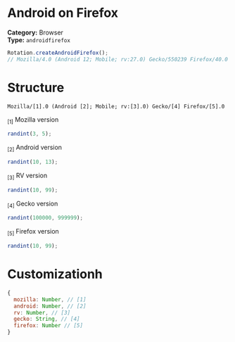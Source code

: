 # Android on Firefox
**Category:** Browser <br>
**Type:** `androidfirefox`

```javascript
Rotation.createAndroidFirefox();
// Mozilla/4.0 (Android 12; Mobile; rv:27.0) Gecko/550239 Firefox/40.0
```

# Structure
```
Mozilla/[1].0 (Android [2]; Mobile; rv:[3].0) Gecko/[4] Firefox/[5].0
```

<sub>[1]</sub> Mozilla version <br>
```javascript
randint(3, 5);
```

<sub>[2]</sub> Android version <br>
```javascript
randint(10, 13);
```

<sub>[3]</sub> RV version <br>
```javascript
randint(10, 99);
```

<sub>[4]</sub> Gecko version <br>
```javascript
randint(100000, 999999);
```

<sub>[5]</sub> Firefox version <br>
```javascript
randint(10, 99);
```

# Customizationh
```javascript
{
  mozilla: Number, // [1]
  android: Number, // [2]
  rv: Number, // [3]
  gecko: String, // [4]
  firefox: Number // [5]
}
```
